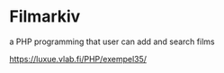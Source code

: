 # Filmarkiv

a PHP programming that user can add and search films

https://luxue.vlab.fi/PHP/exempel35/